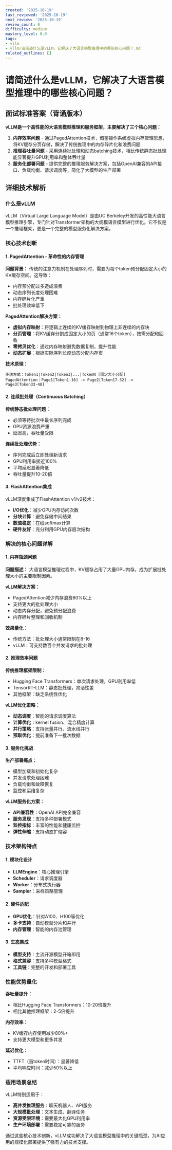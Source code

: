 ```yaml
---
created: '2025-10-19'
last_reviewed: '2025-10-19'
next_review: '2025-10-19'
review_count: 0
difficulty: medium
mastery_level: 0.0
tags:
- vllm
- vllm/请简述什么是vLLM，它解决了大语言模型推理中的哪些核心问题？.md
related_outlines: []
---
```


# 请简述什么是vLLM，它解决了大语言模型推理中的哪些核心问题？

## 面试标准答案（背诵版本）

**vLLM是一个高性能的大语言模型推理和服务框架，主要解决了三个核心问题：**

1. **内存效率问题** - 通过PagedAttention技术，借鉴操作系统虚拟内存管理思想，将KV缓存分页存储，解决了传统推理中的内存碎片化和浪费问题
2. **推理吞吐量问题** - 采用连续批处理和动态batching技术，相比传统静态批处理能显著提升GPU利用率和整体吞吐量
3. **服务化部署问题** - 提供完整的推理服务解决方案，包括OpenAI兼容的API接口、负载均衡、请求调度等，简化了大模型的生产部署

## 详细技术解析

### 什么是vLLM

vLLM（Virtual Large Language Model）是由UC Berkeley开发的高性能大语言模型推理引擎，专门针对Transformer架构的大规模语言模型进行优化。它不仅是一个推理框架，更是一个完整的模型服务化解决方案。

### 核心技术创新

#### 1. PagedAttention - 革命性的内存管理

**问题背景：**
传统的注意力机制在处理序列时，需要为每个token预分配固定大小的KV缓存空间。这导致：
- 内存预分配过多造成浪费
- 动态序列长度处理困难
- 内存碎片化严重
- 批处理效率低下

**PagedAttention解决方案：**
- **虚拟内存映射**：将逻辑上连续的KV缓存映射到物理上非连续的内存块
- **分页管理**：将KV缓存分割成固定大小的页（通常16个token），按需分配和回收
- **零拷贝优化**：通过内存映射避免数据复制，提升性能
- **动态扩展**：根据实际序列长度动态分配内存页

**技术原理：**
```
传统方式：Token1|Token2|Token3|...|TokenN [固定大小分配]
PagedAttention：Page1[Token1-16] -> Page2[Token17-32] -> Page3[Token33-48]
```

#### 2. 连续批处理（Continuous Batching）

**传统静态批处理问题：**
- 必须等待批次中最长序列完成
- GPU资源浪费严重
- 延迟高，吞吐量受限

**连续批处理优势：**
- 序列完成后立即处理新请求
- GPU利用率接近100%
- 平均延迟显著降低
- 吞吐量提升10-20倍

#### 3. FlashAttention集成

vLLM深度集成了FlashAttention v1/v2技术：
- **I/O优化**：减少GPU内存访问次数
- **分块计算**：避免存储中间结果
- **数值稳定**：在线softmax计算
- **硬件友好**：充分利用GPU内存层次结构

### 解决的核心问题详解

#### 1. 内存瓶颈问题

**问题描述：**
大语言模型推理过程中，KV缓存占用了大量GPU内存，成为扩展批处理大小的主要限制因素。

**vLLM解决方案：**
- PagedAttention减少内存浪费80%以上
- 支持更大的批处理大小
- 动态内存分配，避免预分配浪费
- 内存碎片整理和回收机制

**效果量化：**
- 传统方法：批处理大小通常限制在8-16
- vLLM：可支持数百个并发请求的批处理

#### 2. 推理效率问题

**传统推理框架限制：**
- Hugging Face Transformers：单次请求处理，GPU利用率低
- TensorRT-LLM：静态批处理，灵活性差
- 其他框架：缺乏系统性优化

**vLLM优化策略：**
- **动态调度**：智能的请求调度算法
- **计算优化**：kernel fusion、混合精度计算
- **并行策略**：支持张量并行、流水线并行
- **预取优化**：提前准备下一批次数据

#### 3. 服务化挑战

**生产部署痛点：**
- 模型加载和初始化复杂
- 并发请求处理困难
- 负载均衡和故障恢复
- 监控和运维复杂

**vLLM服务化方案：**
- **API兼容性**：OpenAI API完全兼容
- **服务发现**：支持多种部署模式
- **监控指标**：丰富的性能和健康监控
- **弹性伸缩**：支持动态扩缩容

### 技术架构特点

#### 1. 模块化设计
- **LLMEngine**：核心推理引擎
- **Scheduler**：请求调度器
- **Worker**：分布式执行器
- **Sampler**：采样策略管理

#### 2. 硬件适配
- **GPU优化**：针对A100、H100等优化
- **多卡支持**：自动模型分片和并行
- **内存管理**：智能的内存池管理

#### 3. 生态集成
- **模型支持**：主流开源模型开箱即用
- **格式兼容**：支持多种模型格式
- **工具链**：完整的开发和部署工具

### 性能优势量化

**吞吐量提升：**
- 相比Hugging Face Transformers：10-20倍提升
- 相比其他推理框架：2-5倍提升

**内存效率：**
- KV缓存内存使用减少80%+
- 支持更大模型和更多并发

**延迟优化：**
- TTFT（首token时间）：显著降低
- 平均响应时间：减少50%以上

### 适用场景总结

vLLM特别适用于：
- **高并发推理服务**：聊天机器人、API服务
- **大规模批处理**：文本生成、翻译任务
- **资源受限环境**：需要最大化GPU利用率
- **生产环境部署**：需要稳定可靠的服务

通过这些核心技术创新，vLLM成功解决了大语言模型推理中的关键瓶颈，为AI应用的规模化部署提供了强有力的技术支撑。

